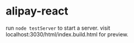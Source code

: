 # alipay-react
run `node testServer` to start a server. visit localhost:3030/html/index.build.html for preview.
